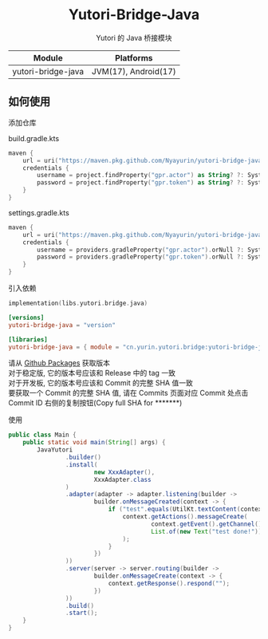 <div align="center">

# Yutori-Bridge-Java

Yutori 的 Java 桥接模块

| Module             | Platforms            |
|--------------------|----------------------|
| yutori-bridge-java | JVM(17), Android(17) |

</div>

## 如何使用

添加仓库

build.gradle.kts

```kotlin
maven {
    url = uri("https://maven.pkg.github.com/Nyayurin/yutori-bridge-java")
    credentials {
        username = project.findProperty("gpr.actor") as String? ?: System.getenv("GITHUB_ACTOR")
        password = project.findProperty("gpr.token") as String? ?: System.getenv("GITHUB_TOKEN")
    } 
}
```

settings.gradle.kts

```kotlin
maven {
    url = uri("https://maven.pkg.github.com/Nyayurin/yutori-bridge-java")
    credentials {
        username = providers.gradleProperty("gpr.actor").orNull ?: System.getenv("GITHUB_ACTOR")
        password = providers.gradleProperty("gpr.token").orNull ?: System.getenv("GITHUB_TOKEN")
    }
}
```

引入依赖

```kotlin
implementation(libs.yutori.bridge.java)
```

```toml
[versions]
yutori-bridge-java = "version"

[libraries]
yutori-bridge-java = { module = "cn.yurin.yutori.bridge:yutori-bridge-java", version.ref = "yutori-bridge-java" }
```

请从 [Github Packages](https://github.com/Nyayurin?tab=packages&repo_name=yutori-bridge-java) 获取版本<br>
对于稳定版, 它的版本号应该和 Release 中的 tag 一致<br>
对于开发板, 它的版本号应该和 Commit 的完整 SHA 值一致<br>
要获取一个 Commit 的完整 SHA 值, 请在 Commits 页面对应 Commit 处点击 Commit ID 右侧的复制按钮(Copy full SHA for *******)

使用

```java
public class Main {
    public static void main(String[] args) {
        JavaYutori
                .builder()
                .install(
                        new XxxAdapter(),
                        XxxAdapter.class
                )
                .adapter(adapter -> adapter.listening(builder ->
                        builder.onMessageCreated(context -> {
                            if ("test".equals(UtilKt.textContent(context.getEvent().getMessage().getContent()))) {
                                context.getActions().messageCreate(
                                        context.getEvent().getChannel().getId(),
                                        List.of(new Text("test done!"))
                                );
                            }
                        })
                ))
                .server(server -> server.routing(builder ->
                        builder.onMessageCreate(context -> {
                            context.getResponse().respond("");
                        })
                ))
                .build()
                .start();
    }
}
```